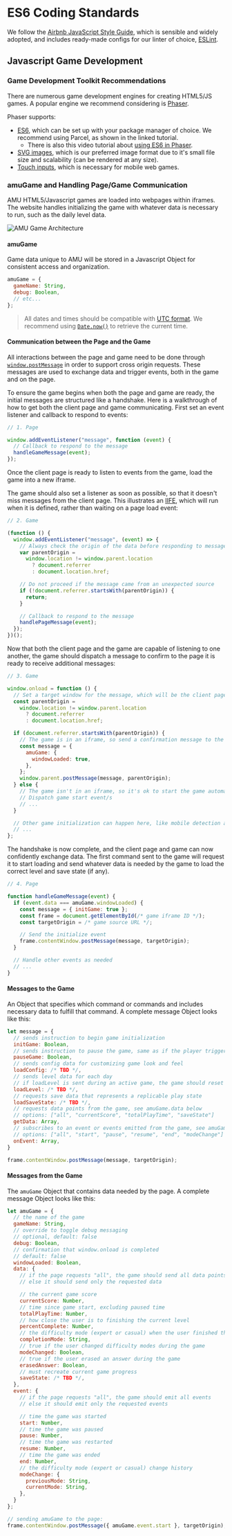 # ES6 Coding Standards

We follow the [Airbnb JavaScript Style Guide](https://github.com/airbnb/javascript), which is sensible and widely adopted, and includes ready-made configs for our linter of choice, [ESLint](https://github.com/Andrews-McMeel-Universal/amu-code_standards/tree/production/javascript/es6/linters).

## Javascript Game Development

### Game Development Toolkit Recommendations

There are numerous game development engines for creating HTML5/JS games. A popular engine we recommend considering is [Phaser](https://phaser.io/).

Phaser supports:

- [ES6](https://phaser.io/news/2020/04/modern-javascript-phaser-3-tutorial-part-1), which can be set up with your package manager of choice. We recommend using Parcel, as shown in the linked tutorial.
  - There is also this video tutorial about [using ES6 in Phaser](https://phaser.io/news/2020/03/how-to-use-github-and-es6-tutorial).
- [SVG images](https://phaser.io/examples/v3/search?search=svg), which is our preferred image format due to it's small file size and scalability (can be rendered at any size).
- [Touch inputs](https://phaser.io/examples/v3/search?search=touch), which is necessary for mobile web games.

### amuGame and Handling Page/Game Communication

AMU HTML5/Javascript games are loaded into webpages within iframes. The website handles initializing the game with whatever data is necessary to run, such as the daily level data.

![AMU Game Architecture](diagrams/AMU-Game-Architecture.png)

#### amuGame

Game data unique to AMU will be stored in a Javascript Object for consistent access and organization.

```javascript
amuGame = {
  gameName: String,
  debug: Boolean,
  // etc...
};
```

> All dates and times should be compatible with [UTC format](https://developer.mozilla.org/en-US/docs/Web/JavaScript/Reference/Global_Objects/Date/UTC). We recommend using [`Date.now()`](https://developer.mozilla.org/en-US/docs/Web/JavaScript/Reference/Global_Objects/Date/now) to retrieve the current time.

#### Communication between the Page and the Game

All interactions between the page and game need to be done through [`window.postMessage`](https://developer.mozilla.org/en-US/docs/Web/API/Window/postMessage) in order to support cross origin requests. These messages are used to exchange data and trigger events, both in the game and on the page.

To ensure the game begins when both the page and game are ready, the initial messages are structured like a handshake. Here is a walkthrough of how to get both the client page and game communicating. First set an event listener and callback to respond to events:

```javascript
// 1. Page

window.addEventListener("message", function (event) {
  // Callback to respond to the message
  handleGameMessage(event);
});
```

Once the client page is ready to listen to events from the game, load the game into a new iframe.

The game should also set a listener as soon as possible, so that it doesn't miss messages from the client page. This illustrates an [IIFE](https://developer.mozilla.org/en-US/docs/Glossary/IIFE), which will run when it is defined, rather than waiting on a page load event:

```javascript
// 2. Game

(function () {
  window.addEventListener("message", (event) => {
    // Always check the origin of the data before responding to messages
    var parentOrigin =
      window.location != window.parent.location
        ? document.referrer
        : document.location.href;

    // Do not proceed if the message came from an unexpected source
    if (!document.referrer.startsWith(parentOrigin)) {
      return;
    }

    // Callback to respond to the message
    handlePageMessage(event);
  });
})();
```

Now that both the client page and the game are capable of listening to one another, the game should dispatch a message to confirm to the page it is ready to receive additional messages:

```javascript
// 3. Game

window.onload = function () {
  // Set a target window for the message, which will be the client page
  const parentOrigin =
    window.location != window.parent.location
      ? document.referrer
      : document.location.href;

  if (document.referrer.startsWith(parentOrigin)) {
    // The game is in an iframe, so send a confirmation message to the client window
    const message = {
      amuGame: {
        windowLoaded: true,
      },
    };
    window.parent.postMessage(message, parentOrigin);
  } else {
    // The game isn't in an iframe, so it's ok to start the game automatically
    // Dispatch game start event/s
    // ...
  }

  // Other game initialization can happen here, like mobile detection and resize listeners
  // ...
};
```

The handshake is now complete, and the client page and game can now confidently exchange data. The first command sent to the game will request it to start loading and send whatever data is needed by the game to load the correct level and save state (if any).

```javascript
// 4. Page

function handleGameMessage(event) {
  if (event.data === amuGame.windowLoaded) {
    const message = { initGame: true };
    const frame = document.getElementById(/* game iframe ID */);
    const targetOrigin = /* game source URL */;

    // Send the initialize event
    frame.contentWindow.postMessage(message, targetOrigin);
  }

  // Handle other events as needed
  // ...
}
```

#### Messages to the Game

An Object that specifies which command or commands and includes necessary data to fulfill that command. A complete message Object looks like this:

```javascript
let message = {
  // sends instruction to begin game initialization
  initGame: Boolean,
  // sends instruction to pause the game, same as if the player triggered it
  pauseGame: Boolean,
  // sends config data for customizing game look and feel
  loadConfig: /* TBD */,
  // sends level data for each day
  // if loadLevel is sent during an active game, the game should reset and load the new data
  loadLevel: /* TBD */,
  // requests save data that represents a replicable play state
  loadSaveState: /* TBD */,
  // requests data points from the game, see amuGame.data below
  // options: ["all", "currentScore", "totalPlayTime", "saveState"]
  getData: Array,
  // subscribes to an event or events emitted from the game, see amuGame.event below
  // options: ["all", "start", "pause", "resume", "end", "modeChange"]
  onEvent: Array,
}

frame.contentWindow.postMessage(message, targetOrigin);
```

#### Messages from the Game

The `amuGame` Object that contains data needed by the page. A complete message Object looks like this:

```javascript
let amuGame = {
  // the name of the game
  gameName: String,
  // override to toggle debug messaging
  // optional, default: false
  debug: Boolean,
  // confirmation that window.onload is completed
  // default: false
  windowLoaded: Boolean,
  data: {
    // if the page requests "all", the game should send all data points
    // else it should send only the requested data

    // the current game score
    currentScore: Number,
    // time since game start, excluding paused time
    totalPlayTime: Number,
    // how close the user is to finishing the current level
    percentComplete: Number,
    // the difficulty mode (expert or casual) when the user finished the game
    completionMode: String,
    // true if the user changed difficulty modes during the game
    modeChanged: Boolean,
    // true if the user erased an answer during the game
    erasedAnswer: Boolean,
    // must recreate current game progress
    saveState: /* TBD */,
  },
  event: {
    // if the page requests "all", the game should emit all events
    // else it should emit only the requested events

    // time the game was started
    start: Number,
    // time the game was paused
    pause: Number,
    // time the game was restarted
    resume: Number,
    // time the game was ended
    end: Number,
    // the difficulty mode (expert or casual) change history
    modeChange: {
      previousMode: String,
      currentMode: String,
    },
  }
};

// sending amuGame to the page:
frame.contentWindow.postMessage({ amuGame.event.start }, targetOrigin);
```

